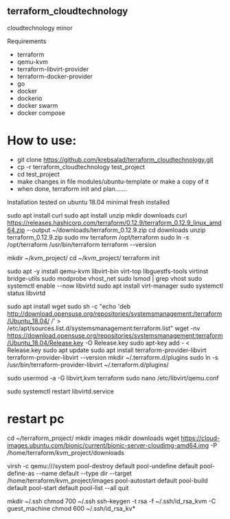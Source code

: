 ## terraform_cloudtechnology
cloudtechnology minor

Requirements

- terraform
- qemu-kvm
- terraform-libvirt-provider
- terraform-docker-provider
- go
- docker
- dockerio
- docker swarm
- docker compose

# How to use:
- git clone https://github.com/krebsalad/terraform_cloudtechnology.git
- cp -r terraform_cloudtechnology test_project
- cd test_project
- make changes in file modules/ubuntu-template or make a copy of it
- when done, terraform init and plan.......

Installation
tested on ubuntu 18.04 minimal fresh installed

sudo apt install curl
sudo apt install unzip
mkdir downloads
curl https://releases.hashicorp.com/terraform/0.12.9/terraform_0.12.9_linux_amd64.zip --output ~/downloads/terraform_0.12.9.zip
cd downloads
unzip terraform_0.12.9.zip
sudo mv terraform /opt/terraform
sudo ln -s /opt/terraform /usr/bin/terraform
terraform --version

mkdir ~/kvm_project/
cd ~/kvm_project/
terraform init

sudo apt -y install qemu-kvm libvirt-bin virt-top  libguestfs-tools virtinst  bridge-utils
sudo modprobe vhost_net
sudo lsmod | grep vhost
sudo systemctl enable --now libvirtd
sudo apt install virt-manager
sudo systemctl status libvirtd

sudo apt install wget
sudo sh -c "echo 'deb http://download.opensuse.org/repositories/systemsmanagement:/terraform/Ubuntu_18.04/ /' > /etc/apt/sources.list.d/systemsmanagement:terraform.list"
wget -nv https://download.opensuse.org/repositories/systemsmanagement:terraform/Ubuntu_18.04/Release.key -O Release.key
sudo apt-key add - < Release.key
sudo apt update
sudo apt install terraform-provider-libvirt
terraform-provider-libvirt --version
mkdir ~/.terraform.d/plugins
sudo ln -s /usr/bin/terraform-provider-libvirt ~/.terraform.d/plugins/

sudo usermod -a -G libvirt,kvm terraform
sudo nano /etc/libvirt/qemu.conf

sudo systemctl restart libvirtd.service

# restart pc

cd ~/terraform_project/
mkdir images
mkdir downloads
wget https://cloud-images.ubuntu.com/bionic/current/bionic-server-cloudimg-amd64.img -P /home/terraform/kvm_project/downloads

virsh -c qemu:///system
pool-destroy default
pool-undefine default
pool-define-as --name default --type dir --target /home/terraform/kvm_project/images
pool-autostart default
pool-build default
pool-start default
pool-list --all
quit

mkdir ~/.ssh
chmod 700 ~/.ssh
ssh-keygen -t rsa -f ~/.ssh/id_rsa_kvm -C guest_machine
chmod 600 ~/.ssh/id_rsa_kv*



